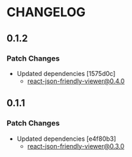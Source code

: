 # CHANGELOG

## 0.1.2

### Patch Changes

- Updated dependencies [1575d0c]
  - react-json-friendly-viewer@0.4.0

## 0.1.1

### Patch Changes

- Updated dependencies [e4f80b3]
  - react-json-friendly-viewer@0.3.0
